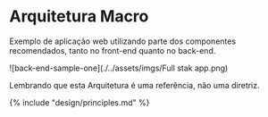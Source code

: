 # Arquitetura Macro
Exemplo de aplicação web utilizando parte dos componentes recomendados, tanto no front-end quanto no back-end.

![back-end-sample-one](./../assets/imgs/Full stak app.png)

Lembrando que esta Arquitetura é uma referência, não uma diretriz.

{% include "design/principles.md" %}
